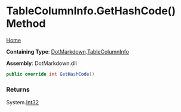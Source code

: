 <a name="_top"></a>

# TableColumnInfo\.GetHashCode\(\) Method

[Home](../../../README.md#_top)

**Containing Type**: [DotMarkdown](../../README.md#_top)\.[TableColumnInfo](../README.md#_top)

**Assembly**: DotMarkdown\.dll

```csharp
public override int GetHashCode()
```

### Returns

System\.[Int32](https://docs.microsoft.com/en-us/dotnet/api/system.int32)

